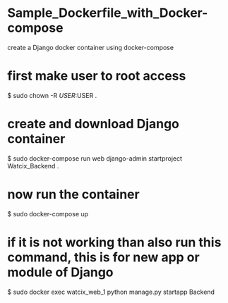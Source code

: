 # Sample_Dockerfile_with_Docker-compose
create a Django docker container using docker-compose

# first make user to root access
$ sudo chown -R $USER:$USER .

# create and download Django container
$ sudo docker-compose run web django-admin startproject Watcix_Backend .

# now run the container
$ sudo docker-compose up

# if it is not working than also run this command, this is for new app or module of Django
$ sudo docker exec watcix_web_1 python manage.py startapp Backend
